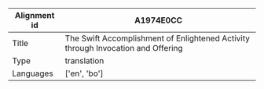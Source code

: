 |Alignment id | A1974E0CC
| --- | --- 
|Title | The Swift Accomplishment of Enlightened Activity through Invocation and Offering 
|Type | translation
|Languages | ['en', 'bo']